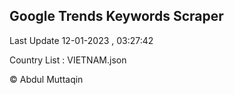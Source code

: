 

## Google Trends Keywords Scraper 
 
Last Update 12-01-2023 , 03:27:42

Country List :
VIETNAM.json



© Abdul Muttaqin 
